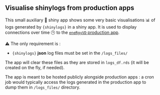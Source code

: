 ## Visualise shinylogs from production apps

This small auxiliary &#128296; shiny app shows some very basic visualisations &#128202; of logs generated by `{shinylogs}` in a shiny app. It is used to display connections over time &#128338; to the [`eneRgyVD` production app](https://github.com/mick-weber/eneRgyVD).

&#9888; The only requirement is :

-   `{shinylogs}` **json** log files must be set in the `/logs_files/`

The app will clear these files as they are stored in `logs_df.rds` (it will be created on the fly, if needed).

The app is meant to be hosted publicly alongside production apps : a cron job would typically access the logs generated in the production app to dump them in `/logs_files/` directory.
